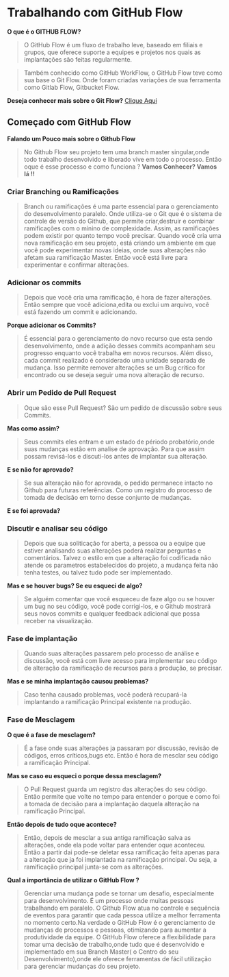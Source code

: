 # Trabalhando com GitHub Flow

**O que é o GITHUB FLOW?**
> O GitHub Flow é um fluxo de trabalho leve, baseado em filiais e grupos, que oferece suporte a equipes e projetos nos quais as implantações são feitas regularmente. 

> Também conhecido como GitHub WorkFlow, o GitHub Flow teve como sua base o Git Flow. Onde foram criadas variações de sua ferramenta como Gitlab Flow, Gitbucket Flow.

**Deseja conhecer mais sobre o Git Flow?** [Clique Aqui](https://github.com/duuh30/gitflow/blob/master/introgitflow.md)

## Começado com GitHub Flow

**Falando um Pouco mais sobre o Github Flow**
> No Github Flow seu projeto tem uma branch master singular,onde todo trabalho desenvolvido e liberado vive em todo o processo. Então oque é esse processo e como funciona ? **Vamos Conhecer? Vamos lá !!**



### Criar Branching ou Ramificações
 > Branch ou ramificações é uma parte essencial para o gerenciamento do desenvolvimento paralelo. Onde utiliza-se o Git que é o sistema de controle de versão do Github, que permite criar,destruir e combinar ramificações com o mínino de complexidade. Assim, as ramificações podem existir por quanto tempo você precisar. Quando você cria uma nova ramificação em seu projeto, está criando um ambiente em que você pode experimentar novas ideias, onde suas alterações não afetam sua ramificação Master. Então você está livre para experimentar e confirmar alterações.
 
### Adicionar os commits
 > Depois que você cria uma ramificação, é hora de fazer alterações. Então sempre que você adiciona,edita ou exclui um arquivo, você está fazendo um commit e adicionando. 
 
 **Porque adicionar os Commits?**
 > É essencial para o gerenciamento do novo recurso que esta sendo desenvolvimento, onde a adição desses commits acompanham seu progresso enquanto você trabalha em novos recursos. Além disso, cada commit realizado é considerado uma unidade separada de mudança. Isso permite remover alterações se um Bug crítico for encontrado ou se deseja seguir uma nova alteração de recurso.
 
 ### Abrir um Pedido de Pull Request
 > Oque são esse Pull Request? São um pedido de discussão sobre seus Commits. 
 
 **Mas como assim?**
 > Seus commits eles entram e um estado de périodo probatório,onde suas mudanças estão em analise de aprovação. Para que assim possam revisá-los e discuti-los antes de implantar sua alteração.
 
 **E se não for aprovado?**
 > Se sua alteração não for aprovada, o pedido permanece intacto no Github para futuras referências. Como um registro do processo de tomada de decisão em torno desse conjunto de mudanças.

**E se foi aprovada?**

### Discutir e analisar seu código

> Depois que sua soliticação for aberta, a pessoa ou a equipe que estiver analisando suas alterações poderá realizar perguntas e comentários. Talvez o estilo em que a alteração foi codificada não atende os parametros estabelecidos do projeto, a mudança feita não tenha testes, ou talvez tudo pode ser implementado. 

**Mas e se houver bugs? Se eu esqueci de algo?**
> Se alguém comentar que você esqueceu de faze algo ou se houver um bug no seu código, você pode corrigi-los, e o Github mostrará seus novos commits e qualquer feedback adicional que possa receber na visualização.

### Fase de implantação
> Quando suas alterações passarem pelo processo de análise e discussão, você está com livre acesso para implementar seu código de alteração da ramificação de recursos para a produção, se precisar. 

**Mas e se minha implantação causou problemas?**
> Caso tenha causado problemas, você poderá recupará-la implantando a ramificação Principal existente na produção.

### Fase de Mesclagem

**O que é a fase de mesclagem?**
> É a fase onde suas alterações ja passaram por discussão, revisão de códigos, erros críticos,bugs etc. Então é hora de mesclar seu código a ramificação Principal. 

**Mas se caso eu esqueci o porque dessa mesclagem?**
> O Pull Request guarda um registro das alterações do seu código. Então permite que volte no tempo para entender o porque e como foi a tomada de decisão para a implantação daquela alteração na ramificação Principal.

**Então depois de tudo oque acontece?**
> Então, depois de mesclar a sua antiga ramificação salva as alterações, onde ela pode voltar para entender oque aconteceu. Então a partir dai pode-se deletar essa ramificação feita apenas para a alteração que ja foi implantada na ramificação principal. Ou seja, a ramificação principal junta-se com as alterações. 




**Qual a importância de utilizar o GitHub Flow ?**

> Gerenciar uma mudança pode se tornar um desafio, especialmente para desenvolvimento. É um processo onde muitas pessoas trabalhando em paralelo. O Github Flow atua no controle e sequência de eventos para garantir que cada pessoa utilize a melhor ferramenta no momento certo.Na verdade o GitHub Flow é o gerenciamento de mudanças de processos e pessoas, otimizando para aumentar a produtividade da equipe. O GitHub Flow oferece a flexibilidade para tomar uma decisão de trabalho,onde tudo que é desenvolvido e implementado em sua Branch Master( o Centro do seu Desenvolvimento),onde ele oferece ferramentas de fácil utilização para gerenciar mudanças do seu projeto. 



